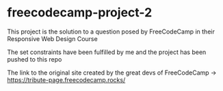 # freecodecamp-project-2
This project is the solution to a question posed by FreeCodeCamp in their Responsive Web Design Course

The set constraints have been fulfilled by me and the project has been pushed to this repo

The link to the original site created by the great devs of FreeCodeCamp -> https://tribute-page.freecodecamp.rocks/
